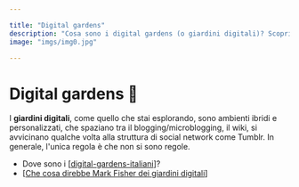 ```yaml
---

title: "Digital gardens"
description: "Cosa sono i digital gardens (o giardini digitali)? Scoprilo qui."
image: "imgs/img0.jpg"

---
```


# Digital gardens 🌱

I **giardini digitali**, come quello che stai esplorando, sono ambienti ibridi e personalizzati, che spaziano tra il blogging/microblogging, il wiki, si avvicinano qualche volta alla struttura di social network come Tumblr. In generale, l'unica regola è che non si sono regole.

* Dove sono i [[digital-gardens-italiani]]?
* [[Che cosa direbbe Mark Fisher dei giardini digitali]]

[//begin]: # "Autogenerated link references for markdown compatibility"
[digital-gardens-italiani]: digital-gardens-italiani.md "Digital gardens italiani"
[Che cosa direbbe Mark Fisher dei giardini digitali]: che-cosa-direbbe-mark-fisher-dei-giardini-digitali.md "Che cosa direbbe Mark Fisher dei giardini digitali"
[//end]: # "Autogenerated link references"